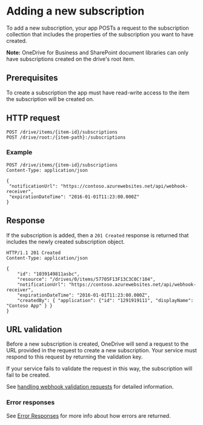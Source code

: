 # Adding a new subscription

To add a new subscription, your app POSTs a request to the subscription
collection that includes the properties of the subscription you want to
have created.

**Note:** OneDrive for Business and SharePoint document libraries can only have
subscriptions created on the drive's root item.

## Prerequisites
To create a subscription the app must have read-write access to the item the
subscription will be created on.

## HTTP request

<!-- { "blockType": "ignored" } -->
```
POST /drive/items/{item-id}/subscriptions
POST /drive/root:/{item-path}:/subscriptions
```

### Example

<!-- {
"blockType": "request",
"name": "add-subscription",
"@odata.type": "oneDrive.subscription",
"scopes": "service.onedrive"
} -->
```http
POST /drive/items/{item-id}/subscriptions
Content-Type: application/json

{
 "notificationUrl": "https://contoso.azurewebsites.net/api/webhook-receiver",
 "expirationDateTime": "2016-01-01T11:23:00.000Z"
}
```

## Response

If the subscription is added, then a `201 Created` response is returned that
includes the newly created subscription object.

<!-- {
"blockType": "response",
"@odata.type": "oneDrive.subscription"
} -->
```http
HTTP/1.1 201 Created
Content-Type: application/json

{
    "id": "1039149811asbc",
    "resource": "/drives/0/items/57705F13F13C3C0C!104",
    "notificationUrl": "https://contoso.azurewebsites.net/api/webhook-receiver",
    "expirationDateTime": "2016-01-01T11:23:00.000Z",
    "createdBy": { "application": {"id": "1291919111", "displayName": "Contoso App" } }
}
```

## URL validation

Before a new subscription is created, OneDrive will send a request to the
URL provided in the request to create a new subscription. Your service must
respond to this request by returning the validation key.

If your service fails to validate the request in this way, the subscription
will fail to be created.

See [handling webhook validation requests](webhook-validation.md) for detailed
information.

### Error responses

See [Error Responses][error-response] for more info about
how errors are returned.

[error-response]: ../misc/errors.md


<!-- {
  "type": "#page.annotation",
  "description": "List the subscriptions created for an item.",
  "keywords": "notification,list,subscription,webhook,enumerate",
  "section": "documentation",
  "tocPath": "Webhooks/Create"
} -->
